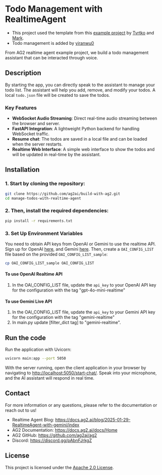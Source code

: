 
# Todo Management with RealtimeAgent
- This project used the template from this [example project](https://github.com/ag2ai/realtime-agent-over-websockets) by [Tvrtko](https://github.com/sternakt) and [Mark](https://github.com/marklysze).
- Todo management is added by [yiranwu0](https://github.com/yiranwu0)

From AG2 realtime agent example project, we build a todo management assistant that can be interacted through voice.

## Description

By starting the app, you can directly speak to the assistant to manage your todo list. The assistant will help you add, remove, and modify your todos. A local `todo.json` file will be created to save the todos.

### **Key Features**
- **WebSocket Audio Streaming**: Direct real-time audio streaming between the browser and server.
- **FastAPI Integration**: A lightweight Python backend for handling WebSocket traffic.
- **Resume chat**: The todos are saved in a local file and can be loaded when the server restarts.
- **Realtime Web Interface**: A simple web interface to show the todos and will be updated in real-time by the assistant.

## Installation

### 1. Start by cloning the repository:
```bash
git clone https://github.com/ag2ai/build-with-ag2.git
cd manage-todos-with-realtime-agent
```

### 2. Then, install the required dependencies:
```bash
pip install -r requirements.txt
```

### 3. Set Up Environment Variables
You need to obtain API keys from OpenAI or Gemini to use the realtime API. Sign up for OpenAI [here](https://platform.openai.com/), and Gemini [here](https://ai.google.dev/gemini-api/docs/api-key).
Then, create a `OAI_CONFIG_LIST` file based on the provided `OAI_CONFIG_LIST_sample`:
```bash
cp OAI_CONFIG_LIST_sample OAI_CONFIG_LIST
```

#### To use OpenAI Realtime API
1. In the OAI_CONFIG_LIST file, update the `api_key` to your OpenAI API key for the configuration with the tag "gpt-4o-mini-realtime"

#### To use Gemini Live API
1. In the OAI_CONFIG_LIST file, update the `api_key` to your Gemini API key for the configuration with the tag "gemini-realtime"
2. In main.py update [filter_dict tag] to "gemini-realtime".


## Run the code
Run the application with Uvicorn:
```bash
uvicorn main:app --port 5050
```

With the server running, open the client application in your browser by navigating to [http://localhost:5050/start-chat/](http://localhost:5050/start-chat/). Speak into your microphone, and the AI assistant will respond in real time.

## Contact
For more information or any questions, please refer to the documentation or reach out to us!

- Realtime Agent Blog: https://docs.ag2.ai/blog/2025-01-29-RealtimeAgent-with-gemini/index
-	AG2 Documentation: https://docs.ag2.ai/docs/Home
-	AG2 GitHub: https://github.com/ag2ai/ag2
-	Discord: https://discord.gg/pAbnFJrkgZ


## **License**
This project is licensed under the [Apache 2.0 License](LICENSE).
